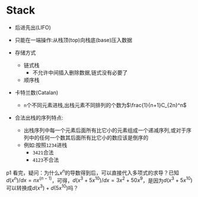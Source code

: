 # Stack

- 后进先出(LIFO)
- 只能在一端操作:从栈顶(top)向栈底(base)压入数据
- 存储方式
  - 链式栈
    - 不允许中间插入删除数据,链式没有必要了
  - 顺序栈

- 卡特兰数(Catalan)
  - `n`个不同元素进栈,出栈元素不同排列的个数为$\frac{1}{n+1}C_{2n}^n$
- 合法出栈的序列特点: 
  - 出栈序列中每一个元素后面所有比它小的元素组成一个递减序列,或对于序列中的任何一个数其后面所有比它小的数应该是倒序的
  - 例如:按照`1234`进栈
    - `3421`合法
    - `4123`不合法

p1 看完，疑问：为什么$x^n$的导数得到后，可以直接代入多项式的求导？已知$d(x^n)/dx=nx^{(n-1)}$，可得，$d(x^3+5x^{10})/dx = 3x^2 + 50x^9$，是因为$d(x^3+5x^{10})$可以转换成$d(x^3)+d(5x^{10})$吗？